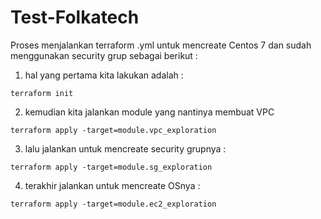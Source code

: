 # Test-Folkatech

Proses menjalankan terraform .yml untuk mencreate Centos 7 dan sudah menggunakan security grup sebagai berikut :

1. hal yang pertama kita lakukan adalah :
```
terraform init
```
2. kemudian kita jalankan module yang nantinya membuat VPC
```
terraform apply -target=module.vpc_exploration
```
3. lalu jalankan untuk mencreate security grupnya :
```
terraform apply -target=module.sg_exploration
```
4. terakhir jalankan untuk mencreate OSnya :
```
terraform apply -target=module.ec2_exploration
```
